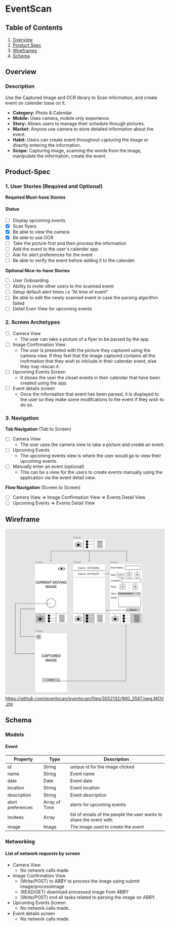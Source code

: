 # EventScan

## Table of Contents
1. [Overview](#Overview)
1. [Product Spec](#Product-Spec)
1. [Wireframes](#Wireframes)
1. [Schema](#Schema)


## Overview
### Description
Use the Captured Image and OCR library to Scan information, and create event on calender base on it.
   - **Category:** Photo & Calendar
   - **Mobile:** Uses camera, mobile only experience.
   - **Story:** Allows users to manage their schedule through pictures.
   - **Market:** Anyone use camera to store detailed information about the event. 
   - **Habit:** Users can create event throughout capturing the image or directly entering the information.
   - **Scope:** Capturing image, scanning the words from the image, manipulate the information, create the event. 
   
## Product-Spec
### 1. User Stories (Required and Optional)

**Required Must-have Stories**
#### Status

- [ ] Display upcoming events    
- [X] Scan flyers
- [X] Be able to view the camera
- [X] Be able to use OCR
- [ ] Take the picture first and then process the information 
- [ ] Add the event to the user's calender app
- [ ] Ask for alert preferences for the event
- [ ] Be able to verify the event before adding it to the calender.

**Optional Nice-to-have Stories**

- [ ] User Onboarding 
- [ ] Ability to invite other users to the scanned event
- [ ] Setup default alert times  i.e "At time of event" 
- [ ] Be able to edit the newly scanned event in case the parsing algorithm failed
- [ ] Detail Even View for upcoming events

### 2. Screen Archetypes

- [ ] Camera View 
 	- The user can take a picture of a flyer to be parsed by the app.
- [ ] Image Confirmation View
 	- The user is presented with the picture they captured using the camera view. If they feel that the image captured contains all the inofrmation that they wish to inlclude in their calendar event, else they may rescan it.
- [ ] Upcoming Events Screen
 	- It shows the user the closet events in their calendar that have been created using the app.
- [ ] Event details screen
     - Once the information that event has been parsed, it is displayed to the user so they make some modifcations to the event if they wish to do so.

### 3. Navigation

**Tab Navigation** (Tab to Screen)

 - [ ] Camera View 
 	- The user uses the camera view to take a picture and create an event.
 - [ ] Upcoming Events
 	- The upcoming events view is where the user would go to view their upcoming events.
 - [ ] Manually enter an event (optional)
 	-  This can be a view for the users to create events manually using the application via the event detail view.

**Flow Navigation** (Screen to Screen)

- [ ] Camera View
     => Image Confirmation View
     => Events Detail View
- [ ] Upcoming Events
     => Events Detail View

## Wireframe
<img src='prototype.jpeg' title='Wireframe'><br>
https://github.com/eventscan/eventscan/files/3052132/IMG_3567.jpeg.MOV.zip


## Schema 
### Models
#### Event

   | Property          | Type          | Description                              |
   | ----------------- | ------------- | -----------------------------------------|
   | id                | String        | unique id for the image clicked          |
   | name              | String        | Event name                               |
   | date              | Date          | Event date                               |
   | location          | String        | Event location                           |
   | description       | String        | Event description                        |
   | alert preferences | Array of Time | alerts for upcoming events               |
   | invitees          | Array<String> | list of emails of the people the user wants to share the event with.|
   | image             | Image         | The image used to create the event       |

### Networking
#### List of network requests by screen

 * Camera View 
 	- No network calls made.
 * Image Confirmation View
 	- (Write/POST) to ABBY to process the image using submit image/processImage
 	- (READ/GET) download processed image from ABBY
 	- (Write/POST) end all tasks related to parsing the image on ABBY.
 * Upcoming Events Screen
 	- No network calls made.
 * Event details screen
    - No network calls made.
